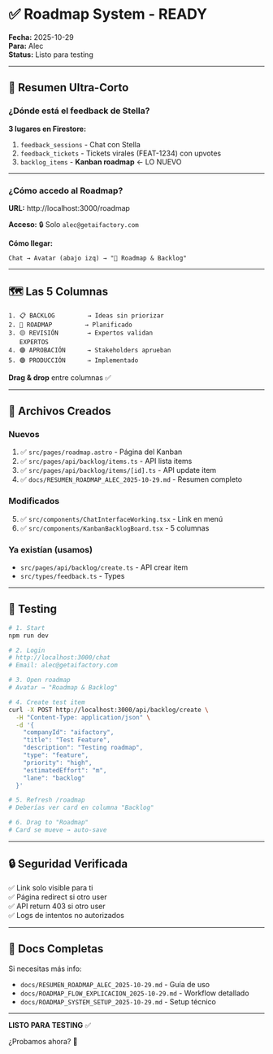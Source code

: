 # ✅ Roadmap System - READY

**Fecha:** 2025-10-29  
**Para:** Alec  
**Status:** Listo para testing

---

## 🎯 Resumen Ultra-Corto

### ¿Dónde está el feedback de Stella?

**3 lugares en Firestore:**

1. `feedback_sessions` - Chat con Stella
2. `feedback_tickets` - Tickets virales (FEAT-1234) con upvotes
3. `backlog_items` - **Kanban roadmap** ← LO NUEVO

---

### ¿Cómo accedo al Roadmap?

**URL:** http://localhost:3000/roadmap

**Acceso:** 🔒 Solo `alec@getaifactory.com`

**Cómo llegar:**
```
Chat → Avatar (abajo izq) → "🎯 Roadmap & Backlog"
```

---

## 🗺️ Las 5 Columnas

```
1. 📋 BACKLOG         → Ideas sin priorizar
2. 🔵 ROADMAP         → Planificado
3. 🟡 REVISIÓN        → Expertos validan
   EXPERTOS
4. 🟣 APROBACIÓN      → Stakeholders aprueban
5. 🟢 PRODUCCIÓN      → Implementado
```

**Drag & drop** entre columnas ✅

---

## 📁 Archivos Creados

### Nuevos
1. ✅ `src/pages/roadmap.astro` - Página del Kanban
2. ✅ `src/pages/api/backlog/items.ts` - API lista items
3. ✅ `src/pages/api/backlog/items/[id].ts` - API update item
4. ✅ `docs/RESUMEN_ROADMAP_ALEC_2025-10-29.md` - Resumen completo

### Modificados
5. ✅ `src/components/ChatInterfaceWorking.tsx` - Link en menú
6. ✅ `src/components/KanbanBacklogBoard.tsx` - 5 columnas

### Ya existían (usamos)
- `src/pages/api/backlog/create.ts` - API crear item
- `src/types/feedback.ts` - Types

---

## 🧪 Testing

```bash
# 1. Start
npm run dev

# 2. Login
# http://localhost:3000/chat
# Email: alec@getaifactory.com

# 3. Open roadmap
# Avatar → "Roadmap & Backlog"

# 4. Create test item
curl -X POST http://localhost:3000/api/backlog/create \
  -H "Content-Type: application/json" \
  -d '{
    "companyId": "aifactory",
    "title": "Test Feature",
    "description": "Testing roadmap",
    "type": "feature",
    "priority": "high",
    "estimatedEffort": "m",
    "lane": "backlog"
  }'

# 5. Refresh /roadmap
# Deberías ver card en columna "Backlog"

# 6. Drag to "Roadmap"
# Card se mueve → auto-save
```

---

## 🔒 Seguridad Verificada

✅ Link solo visible para ti  
✅ Página redirect si otro user  
✅ API return 403 si otro user  
✅ Logs de intentos no autorizados  

---

## 📖 Docs Completas

Si necesitas más info:

- `docs/RESUMEN_ROADMAP_ALEC_2025-10-29.md` - Guía de uso
- `docs/ROADMAP_FLOW_EXPLICACION_2025-10-29.md` - Workflow detallado
- `docs/ROADMAP_SYSTEM_SETUP_2025-10-29.md` - Setup técnico

---

**LISTO PARA TESTING** ✅

¿Probamos ahora? 🚀

